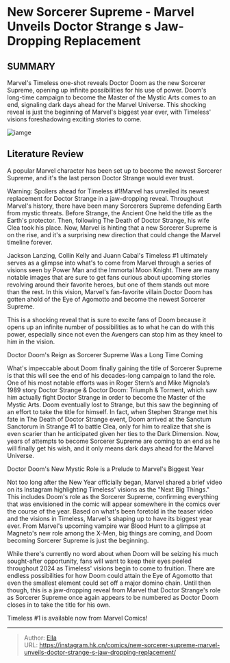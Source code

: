 # New Sorcerer Supreme - Marvel Unveils Doctor Strange s Jaw-Dropping Replacement


## SUMMARY 



  Marvel&#39;s Timeless one-shot reveals Doctor Doom as the new Sorcerer Supreme, opening up infinite possibilities for his use of power.   Doom&#39;s long-time campaign to become the Master of the Mystic Arts comes to an end, signaling dark days ahead for the Marvel Universe.   This shocking reveal is just the beginning of Marvel&#39;s biggest year ever, with Timeless&#39; visions foreshadowing exciting stories to come.  

![iamge](https://static1.srcdn.com/wordpress/wp-content/uploads/2024/01/doctor-strange-sorcerer-surpreme.jpg)

## Literature Review

A popular Marvel character has been set up to become the newest Sorcerer Supreme, and it&#39;s the last person Doctor Strange would ever trust.




Warning: Spoilers ahead for Timeless #1!Marvel has unveiled its newest replacement for Doctor Strange in a jaw-dropping reveal. Throughout Marvel&#39;s history, there have been many Sorcerers Supreme defending Earth from mystic threats. Before Strange, the Ancient One held the title as the Earth&#39;s protector. Then, following The Death of Doctor Strange, his wife Clea took his place. Now, Marvel is hinting that a new Sorcerer Supreme is on the rise, and it&#39;s a surprising new direction that could change the Marvel timeline forever.




Jackson Lanzing, Collin Kelly and Juann Cabal&#39;s Timeless #1 ultimately serves as a glimpse into what&#39;s to come from Marvel through a series of visions seen by Power Man and the Immortal Moon Knight. There are many notable images that are sure to get fans curious about upcoming stories revolving around their favorite heroes, but one of them stands out more than the rest. In this vision, Marvel&#39;s fan-favorite villain Doctor Doom has gotten ahold of the Eye of Agomotto and become the newest Sorcerer Supreme.

          

This is a shocking reveal that is sure to excite fans of Doom because it opens up an infinite number of possibilities as to what he can do with this power, especially since not even the Avengers can stop him as they kneel to him in the vision.





 Doctor Doom&#39;s Reign as Sorcerer Supreme Was a Long Time Coming 
          

What&#39;s impeccable about Doom finally gaining the title of Sorcerer Supreme is that this will see the end of his decades-long campaign to land the role. One of his most notable efforts was in Roger Stern’s and Mike Mignola’s 1989 story Doctor Strange &amp; Doctor Doom: Triumph &amp; Torment, which saw him actually fight Doctor Strange in order to become the Master of the Mystic Arts. Doom eventually lost to Strange, but this saw the beginning of an effort to take the title for himself. In fact, when Stephen Strange met his fate in The Death of Doctor Strange event, Doom arrived at the Sanctum Sanctorum in Strange #1 to battle Clea, only for him to realize that she is even scarier than he anticipated given her ties to the Dark Dimension. Now, years of attempts to become Sorcerer Supreme are coming to an end as he will finally get his wish, and it only means dark days ahead for the Marvel Universe.






 Doctor Doom&#39;s New Mystic Role is a Prelude to Marvel&#39;s Biggest Year 

 

Not too long after the New Year officially began, Marvel shared a brief video on its Instagram highlighting Timeless&#39; visions as the &#34;Next Big Things.&#34; This includes Doom&#39;s role as the Sorcerer Supreme, confirming everything that was envisioned in the comic will appear somewhere in the comics over the course of the year. Based on what&#39;s been foretold in the teaser video and the visions in Timeless, Marvel&#39;s shaping up to have its biggest year ever. From Marvel&#39;s upcoming vampire war Blood Hunt to a glimpse at Magneto&#39;s new role among the X-Men, big things are coming, and Doom becoming Sorcerer Supreme is just the beginning.

While there&#39;s currently no word about when Doom will be seizing his much sought-after opportunity, fans will want to keep their eyes peeled throughout 2024 as Timeless&#39; visions begin to come to fruition. There are endless possibilities for how Doom could attain the Eye of Agomotto that even the smallest element could set off a major domino chain. Until then though, this is a jaw-dropping reveal from Marvel that Doctor Strange&#39;s role as Sorcerer Supreme once again appears to be numbered as Doctor Doom closes in to take the title for his own.






Timeless #1 is available now from Marvel Comics!






---

> Author: [Ella](https://instagram.hk.cn/)  
> URL: https://instagram.hk.cn/comics/new-sorcerer-supreme-marvel-unveils-doctor-strange-s-jaw-dropping-replacement/  

